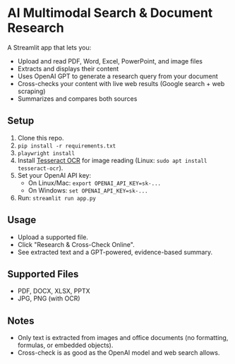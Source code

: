 # AI Multimodal Search & Document Research

A Streamlit app that lets you:
- Upload and read PDF, Word, Excel, PowerPoint, and image files
- Extracts and displays their content
- Uses OpenAI GPT to generate a research query from your document
- Cross-checks your content with live web results (Google search + web scraping)
- Summarizes and compares both sources

## Setup

1. Clone this repo.
2. `pip install -r requirements.txt`
3. `playwright install`
4. Install [Tesseract OCR](https://github.com/tesseract-ocr/tesseract) for image reading (Linux: `sudo apt install tesseract-ocr`).
5. Set your OpenAI API key:  
   - On Linux/Mac: `export OPENAI_API_KEY=sk-...`
   - On Windows: `set OPENAI_API_KEY=sk-...`
6. Run: `streamlit run app.py`

## Usage

- Upload a supported file.
- Click "Research & Cross-Check Online".
- See extracted text and a GPT-powered, evidence-based summary.

## Supported Files

- PDF, DOCX, XLSX, PPTX
- JPG, PNG (with OCR)

## Notes

- Only text is extracted from images and office documents (no formatting, formulas, or embedded objects).
- Cross-check is as good as the OpenAI model and web search allows.
